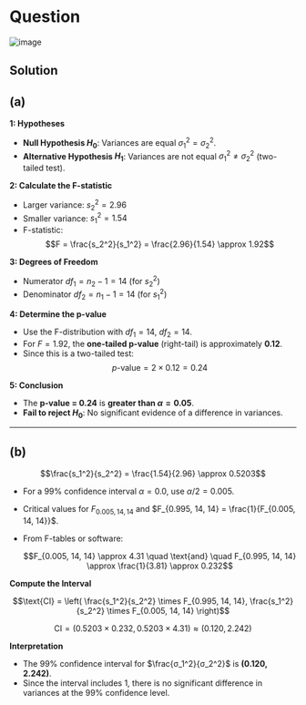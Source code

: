 # Question
![image](https://github.com/user-attachments/assets/d7fb05c5-10e8-4c94-b1a5-ad3421807f0c)

## Solution
## (a)

**1: Hypotheses**  
- **Null Hypothesis $H_0$**: Variances are equal $σ_1^2 = σ_2^2$.  
- **Alternative Hypothesis $H_1$**: Variances are not equal $σ_1^2 \neq σ_2^2$ (two-tailed test).  

**2: Calculate the F-statistic**  
- Larger variance: $s_2^2 = 2.96$  
- Smaller variance: $s_1^2 = 1.54$ 
- F-statistic:  
  $$F = \frac{s_2^2}{s_1^2} = \frac{2.96}{1.54} \approx 1.92$$

**3: Degrees of Freedom**  
- Numerator $df_1 = n_2 - 1 = 14$ (for $s_2^2$)  
- Denominator $df_2 = n_1 - 1 = 14$ (for $s_1^2$)  

**4: Determine the p-value**  
- Use the F-distribution with $df_1 = 14$, $df_2 = 14$.  
- For $F = 1.92$, the **one-tailed p-value** (right-tail) is approximately **0.12**.  
- Since this is a two-tailed test:  
  $$p\text{-value} = 2 \times 0.12 = 0.24$$

**5: Conclusion**  
- The **p-value = 0.24** is **greater than $\alpha = 0.05$**.  
- **Fail to reject $H_0$**: No significant evidence of a difference in variances.  

---

## (b)

$$\frac{s_1^2}{s_2^2} = \frac{1.54}{2.96} \approx 0.5203$$

- For a 99% confidence interval $α = 0.0$, use $α/2 = 0.005$.  
- Critical values for $F_{0.005, 14, 14}$ and $F_{0.995, 14, 14} = \frac{1}{F_{0.005, 14, 14}}$.  
- From F-tables or software:  
  
  $$F_{0.005, 14, 14} \approx 4.31 \quad \text{and} \quad F_{0.995, 14, 14} \approx \frac{1}{3.81} \approx 0.232$$

**Compute the Interval**  

$$\text{CI} = \left( \frac{s_1^2}{s_2^2} \times F_{0.995, 14, 14}, \frac{s_1^2}{s_2^2} \times F_{0.005, 14, 14} \right)$$

$$\text{CI} = \left( 0.5203 \times 0.232, 0.5203 \times 4.31 \right) \approx \left( 0.120, 2.242 \right)$$

**Interpretation**  
- The 99% confidence interval for $\frac{σ_1^2}{σ_2^2}$ is **(0.120, 2.242)**.  
- Since the interval includes 1, there is no significant difference in variances at the 99% confidence level.  
